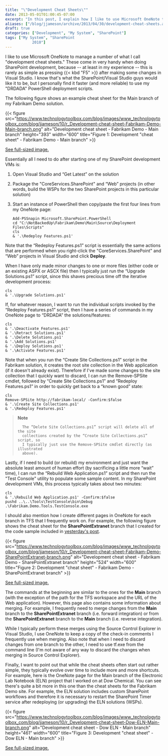 ```yaml
---
title: "\"Development Cheat Sheets\""
date: 2013-05-01T01:00:45-07:00
excerpt: "In this post, I explain how I like to use Microsoft OneNote to manage what I call \"development cheat sheets\" -- which are especially useful when developing SharePoint solutions."
aliases: ["/blog/jjameson/archive/2013/04/30/development-cheat-sheets.aspx"]
draft: true
categories: ["Development", "My System", "SharePoint"]
tags: ["My System", "SharePoint 
			2010"]
---
```


I like to use Microsoft OneNote to manage a number of what I call "development
cheat sheets." These come in very handy when doing SharePoint development, because
-- at least in my experience -- this is rarely as simple as pressing {{< kbd "F5" >}}
after making some changes in Visual Studio. I know that's what the SharePoint/Visual
Studio guys would like it to be, but I personally find it faster (and more reliable)
to use my "DRDADA" PowerShell deployment scripts.

The following figure shows an example cheat sheet for the Main branch of
my Fabrikam Demo solution.

{{< figure
src="https://www.technologytoolbox.com/blog/images/www_technologytoolbox_com/blog/jjameson/10/r_Development-cheat-sheet-Fabrikam-Demo-Main-branch.png"
alt="Development cheat sheet - Fabrikam Demo - Main branch"
height="393"
width="600"
title="Figure 1: Development \"cheat sheet\" - Fabrikam Demo - Main branch" >}}

[See full-sized image.](/blog/images/www_technologytoolbox_com/blog/jjameson/10/o_Development-cheat-sheet-Fabrikam-Demo-Main-branch.png)

Essentially all I need to do after starting one of my SharePoint development
VMs is:

1. Open Visual Studio and “Get Latest” on the solution

2. Package the "CoreServices.SharePoint" and “Web” projects (in other words,
   build the WSPs for the two SharePoint projects in this particular solution)

3. Start an instance of PowerShell then copy/paste the first four lines
   from my OneNote page:
   
   ```
   Add-PSSnapin Microsoft.SharePoint.PowerShell
   cd "C:\NotBackedUp\Fabrikam\Demo\Main\Source\Deployment Files\Scripts"
   cls
   & '.\Redeploy Features.ps1'
   ```

Note that the “Redeploy Features.ps1” script is essentially the same actions
that are performed when you right-click the "CoreServices.SharePoint" and “Web”
projects in Visual Studio and click **Deploy**.

When I have only made minor changes to one or more files (either code or
an existing ASPX or ASCX file) then I typically just run the “Upgrade Solutions.ps1”
script, since this shaves precious time off the iterative development process:

```
cls
& '.\Upgrade Solutions.ps1'
```

If, for whatever reason, I want to run the individual scripts invoked by
the “Redeploy Features.ps1” script, then I have a series of commands in my OneNote
page to “DRDADA” the solutions/features:

```
cls
& '.\Deactivate Features.ps1'
& '.\Retract Solutions.ps1'
& '.\Delete Solutions.ps1'
& '.\Add Solutions.ps1'
& '.\Deploy Solutions.ps1'
& '.\Activate Features.ps1'
```

Note that when you run the “Create Site Collections.ps1” script in the Fabrikam
solution, it creates the root site collection in the Web application (if it
doesn't already exist). Therefore if I've made some changes to the site collection
that I quickly want to discard, I can run the Remove-SPSite cmdlet, followed
by “Create Site Collections.ps1” and “Redeploy Features.ps1” in order to quickly
get back to a “known good” state:

```
cls
Remove-SPSite http://fabrikam-local/ -Confirm:$false
& '.\Create Site Collections.ps1'
& '.\Redeploy Features.ps1'
```

> **Note**
>
>       The “Delete Site Collections.ps1” script will delete all of the site 
>       collections created by the “Create Site Collections.ps1” script, so 
>       I typically just use the Remove-SPSite cmdlet directly (as illustrated 
>       above).

Lastly, if I need to build (or rebuild) my environment and just want the
absolute least amount of human effort (by sacrificing a little more “wait” time),
I can run the “Rebuild Web Application.ps1” script and then run the "Test Console"
utility to populate some sample content. In my SharePoint development VMs, this
process typically takes about two minutes:

```
cls
& '.\Rebuild Web Application.ps1' -Confirm:$false
pushd ..\..\Tools\TestConsole\bin\Debug
.\Fabrikam.Demo.Tools.TestConsole.exe
```

I should also mention how I create different pages in OneNote for each branch
in TFS that I frequently work on. For example, the following figure shows the
cheat sheet for the **SharePointExtranet** branch that I created
for the code sample included in
[yesterday's post](/blog/jjameson/2013/04/30/installation-guide-for-sharepoint-server-2010-and-office-web-apps).

{{< figure
src="https://www.technologytoolbox.com/blog/images/www_technologytoolbox_com/blog/jjameson/10/r_Development-cheat-sheet-Fabrikam-Demo-SharePointExtranet-branch.png"
alt="Development cheat sheet - Fabrikam Demo - SharePointExtranet branch"
height="524"
width="600"
title="Figure 2: Development \"cheat sheet\" - Fabrikam Demo - SharePointExtranet branch" >}}

[See full-sized image.](/blog/images/www_technologytoolbox_com/blog/jjameson/10/o_Development-cheat-sheet-Fabrikam-Demo-SharePointExtranet-branch.png)

The commands at the beginning are similar to the ones for the **Main**
branch (with the exception of the path for the TFS workspace and the URL of
the Web application). However, this page also contains some information about
merging. For example, I frequently need to merge changes from the **Main**
branch to the **SharePointExtranet** branch (i.e. forward integration)
or from the **SharePointExtranet** branch to the **Main**
branch (i.e. reverse integration).

While I typically perform these merges using the Source Control Explorer
in Visual Studio, I use OneNote to keep a copy of the check-in comments I frequently
use when merging. Also note that when I need to discard changes from one branch
to the other, I need to use tf.exe from the command line (I'm not aware of any
way to discard the changes when merging in Source Control Explorer).

Finally, I want to point out that while the cheat sheets often start out
rather simple, they typically evolve over time to include more and more shortcuts.
For example, here is the OneNote page for the Main branch of the Electronic
Lab Notebook (ELN) project that I worked on at Dow Chemical. You can see there's
quite a bit more in this one than the cheat sheets for the Fabrikam Demo site.
For example, the ELN solution includes custom SharePoint workflows and therefore
it is necessary to restart the SharePoint Timer service after redeploying (or
upgrading) the ELN solutions (WSPs).

{{< figure
src="https://www.technologytoolbox.com/blog/images/www_technologytoolbox_com/blog/jjameson/10/r_Development-cheat-sheet-Dow-ELN-Main-branch.png"
alt="Development cheat sheet - Dow ELN - Main branch"
height="461"
width="600"
title="Figure 3: Development \"cheat sheet\" - Dow ELN - Main branch" >}}

[See full-sized image.](/blog/images/www_technologytoolbox_com/blog/jjameson/10/o_Development-cheat-sheet-Dow-ELN-Main-branch.png)

